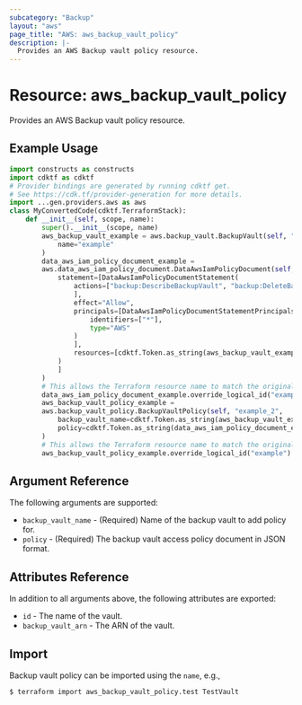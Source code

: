 ```yaml
---
subcategory: "Backup"
layout: "aws"
page_title: "AWS: aws_backup_vault_policy"
description: |-
  Provides an AWS Backup vault policy resource.
---
```


# Resource: aws_backup_vault_policy

Provides an AWS Backup vault policy resource.

## Example Usage

```python
import constructs as constructs
import cdktf as cdktf
# Provider bindings are generated by running cdktf get.
# See https://cdk.tf/provider-generation for more details.
import ...gen.providers.aws as aws
class MyConvertedCode(cdktf.TerraformStack):
    def __init__(self, scope, name):
        super().__init__(scope, name)
        aws_backup_vault_example = aws.backup_vault.BackupVault(self, "example",
            name="example"
        )
        data_aws_iam_policy_document_example =
        aws.data_aws_iam_policy_document.DataAwsIamPolicyDocument(self, "example_1",
            statement=[DataAwsIamPolicyDocumentStatement(
                actions=["backup:DescribeBackupVault", "backup:DeleteBackupVault", "backup:PutBackupVaultAccessPolicy", "backup:DeleteBackupVaultAccessPolicy", "backup:GetBackupVaultAccessPolicy", "backup:StartBackupJob", "backup:GetBackupVaultNotifications", "backup:PutBackupVaultNotifications"
                ],
                effect="Allow",
                principals=[DataAwsIamPolicyDocumentStatementPrincipals(
                    identifiers=["*"],
                    type="AWS"
                )
                ],
                resources=[cdktf.Token.as_string(aws_backup_vault_example.arn)]
            )
            ]
        )
        # This allows the Terraform resource name to match the original name. You can remove the call if you don't need them to match.
        data_aws_iam_policy_document_example.override_logical_id("example")
        aws_backup_vault_policy_example =
        aws.backup_vault_policy.BackupVaultPolicy(self, "example_2",
            backup_vault_name=cdktf.Token.as_string(aws_backup_vault_example.name),
            policy=cdktf.Token.as_string(data_aws_iam_policy_document_example.json)
        )
        # This allows the Terraform resource name to match the original name. You can remove the call if you don't need them to match.
        aws_backup_vault_policy_example.override_logical_id("example")
```

## Argument Reference

The following arguments are supported:

* `backup_vault_name` - (Required) Name of the backup vault to add policy for.
* `policy` - (Required) The backup vault access policy document in JSON format.

## Attributes Reference

In addition to all arguments above, the following attributes are exported:

* `id` - The name of the vault.
* `backup_vault_arn` - The ARN of the vault.

## Import

Backup vault policy can be imported using the `name`, e.g.,

```
$ terraform import aws_backup_vault_policy.test TestVault
```

<!-- cache-key: cdktf-0.17.0-pre.15 input-46f5e6fea171b5b67d72969a4f90540b880627ac8756d421437710a83df92ffe -->